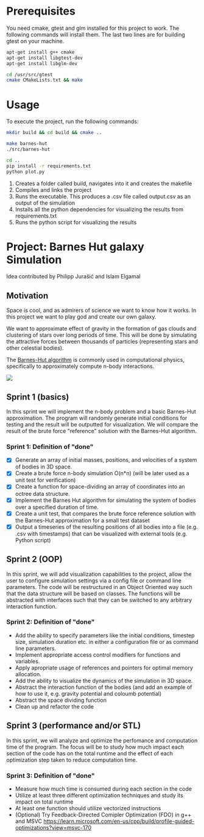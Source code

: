 # Prerequisites 

You need cmake, gtest and glm installed for this project to work. The following commands will install them. The last two lines are for building gtest on your machine.

```sh
apt-get install g++ cmake 
apt-get install libgtest-dev
apt-get install libglm-dev

cd /usr/src/gtest
cmake CMakeLists.txt && make
```


# Usage

To execute the project, run the following commands:

```sh
mkdir build && cd build && cmake ..

make barnes-hut
./src/barnes-hut

cd ..
pip install -r requirements.txt 
python plot.py
```

1. Creates a folder called build, navigates into it and creates the makefile 
2. Compiles and links the project
3. Runs the executable. This produces a .csv file called output.csv as an output of the simulation
4. Installs all the python dependencies for visualizing the results from requirements.txt
5. Runs the python script for visualizing the results

# Project: Barnes Hut galaxy Simulation 

Idea contributed by Philipp Jurašić and Islam Elgamal

## Motivation

Space is cool, and as admirers of science we want to know how it works. In this project we want to play god and create our own galaxy.

We want to approximate effect of gravity in the formation of gas clouds and clustering of stars over long periods of time. This will be done by simulating the attractive forces between thousands of particles (representing stars and other celestial bodies).

The [Barnes-Hut algorithm](https://en.m.wikipedia.org/wiki/Barnes%E2%80%93Hut_simulation#/media/File%3A2D_Quad-Tree_partitioning_of_100_bodies.png) is commonly used in computational physics, specifically to approximately compute n-body interactions.

![](https://upload.wikimedia.org/wikipedia/commons/9/93/2D_Quad-Tree_partitioning_of_100_bodies.png)

## Sprint 1 (basics)

In this sprint we will implement the n-body problem and a basic Barnes-Hut approximation. The program will randomly generate initial conditions for testing and the result will be outputted for visualization. We will compare the result of the brute force "reference" solution with the Barnes-Hut algorithm. 

### Sprint 1: Definition of "done"

- [x] Generate an array of initial masses, positions, and velocities of a system of bodies in 3D space.
- [x] Create a brute force n-body simulation O(n*n) (will be later used as a unit test for verification)
- [x] Create a function for space-dividing an array of coordinates into an octree data structure.
- [x] Implement the Barnes Hut algorithm for simulating the system of bodies over a specified duration of time.
- [x] Create a unit test, that compares the brute force reference solution with the Barnes-Hut approximation for a small test dataset
- [x] Output a timeseries of the resulting positions of all bodies into a file (e.g. .csv with timestamps) that can be visualized with external tools (e.g. Python script)

## Sprint 2 (OOP)

In this sprint, we will add visualization capabilities to the project, allow the user to configure simulation settings via a config file or command line parameters. The code will be restructured in an Object Oriented way such that the data structure will be based on classes. The functions will be abstracted with interfaces such that they can be switched to any arbitrary interaction function. 

### Sprint 2: Definition of "done"

- Add the ability to specify parameters like the initial conditions, timestep size, simulation duration etc. in either a configuration file or as command line parameters.
- Implement appropriate access control modifiers for functions and variables.
- Apply apropriate usage of references and pointers for optimal memory allocation.
- Add the ability to visualize the dynamics of the simulation in 3D space.
- Abstract the interaction function of the bodies (and add an example of how to use it, e.g. gravity potential and coloumb potential) 
- Abstract the space dividing function 
- Clean up and refactor the code

## Sprint 3 (performance and/or STL)

In this sprint, we will analyze and optimize the perfomance and computation time of the program. The focus will be to study how much impact each section of the code has on the total runtime and the effect of each optimization step taken to reduce computation time.

### Sprint 3: Definition of "done"

- Measure how much time is consumed during each section in the code 
- Utilize at least three different optimization techniques and study its impact on total runtime
- At least one function should utilize vectorized instructions 
- (Optional) Try Feedback-Directed Comipler Optimization (FDO) in g++ and MSVC https://learn.microsoft.com/en-us/cpp/build/profile-guided-optimizations?view=msvc-170


